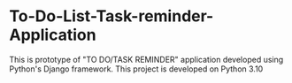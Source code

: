 # To-Do-List-Task-reminder-Application
This is prototype of "TO DO/TASK REMINDER" application developed using Python's Django framework. This project is developed on Python 3.10
